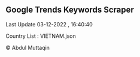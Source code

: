 

## Google Trends Keywords Scraper 
 
Last Update 03-12-2022 , 16:40:40

Country List :
VIETNAM.json



© Abdul Muttaqin 
